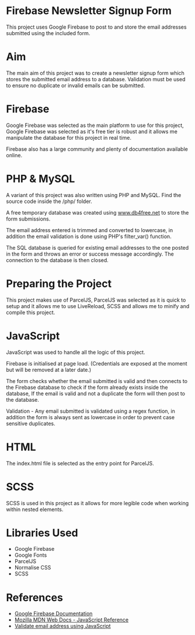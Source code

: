 # Firebase Newsletter Signup Form
This project uses Google Firebase to post to and store the email addresses submitted using the included form.

# Aim
The main aim of this project was to create a newsletter signup form which stores the submitted email address to a database.
Validation must be used to ensure no duplicate or invalid emails can be submitted.

# Firebase
Google Firebase was selected as the main platform to use for this project, Google Firebase was selected as it's free tier is robust and it allows me manipulate the database for this project in real time.

Firebase also has a large community and plenty of documentation available online.

# PHP & MySQL
A variant of this project was also written using PHP and MySQL. Find the source code inside the /php/ folder.

A free temporary database was created using www.db4free.net to store the form submissions.

The email address entered is trimmed and converted to lowercase, in addition the email validation is done using PHP's filter_var() function.

The SQL database is queried for existing email addresses to the one posted in the form and throws an error or success message accordingly. The connection to the database is then closed.

# Preparing the Project
This project makes use of ParcelJS, ParcelJS was selected as it is quick to setup and it allows me to use LiveReload, SCSS and allows me to minify and compile this project.

# JavaScript
JavaScript was used to handle all the logic of this project.

Firebase is initialised at page load. (Credentials are exposed at the moment but will be removed at a later date.)

The form checks whether the email submitted is valid and then connects to the Firebase database to check if the form already exists inside the database, If the email is valid and not a duplicate the form will then post to the database.

Validation - Any email submitted is validated using a regex function, in addition the form is always sent as lowercase in order to prevent case sensitive duplicates.

# HTML
The index.html file is selected as the entry point for ParcelJS.

# SCSS
SCSS is used in this project as it allows for more legible code when working within nested elements.

# Libraries Used
- Google Firebase
- Google Fonts
- ParcelJS
- Normalise CSS
- SCSS

# References
- [Google Firebase Documentation](https://firebase.google.com/docs/reference/js/)
- [Mozilla MDN Web Docs - JavaScript Reference](https://developer.mozilla.org/en-US/docs/Web/JavaScript/Reference)
- [Validate email address using JavaScript](http://form.guide/best-practices/validate-email-address-using-javascript.html)
